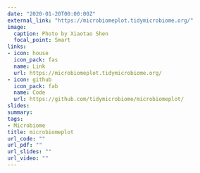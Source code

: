 ```yaml
---
date: "2020-01-20T00:00:00Z"
external_link: "https://microbiomeplot.tidymicrobiome.org/"
image:
  caption: Photo by Xiaotao Shen
  focal_point: Smart
links:
- icon: house
  icon_pack: fas
  name: Link
  url: https://microbiomeplot.tidymicrobiome.org/
- icon: github
  icon_pack: fab
  name: Code
  url: https://github.com/tidymicrobiome/microbiomeplot/
slides: 
summary:
tags:
- Microbiome
title: microbiomeplot
url_code: ""
url_pdf: ""
url_slides: ""
url_video: ""
---
```


